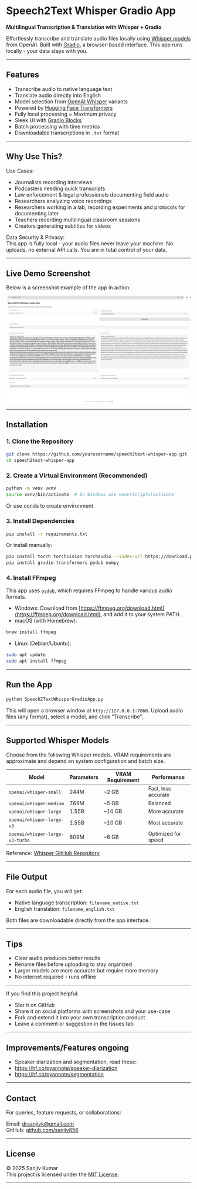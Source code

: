 # Speech2Text Whisper Gradio App  
**Multilingual Transcription & Translation with Whisper + Gradio**

Effortlessly transcribe and translate audio files locally using [Whisper models](https://huggingface.co/openai) from OpenAI. Built with [Gradio](https://www.gradio.app/), a browser-based interface. This app runs locally - your data stays with you.

---

## Features

- Transcribe audio to native language text  
- Translate audio directly into English  
- Model selection from [OpenAI Whisper](https://huggingface.co/openai) variants  
- Powered by [Hugging Face Transformers](https://huggingface.co/docs/transformers/index)  
- Fully local processing = Maximum privacy  
- Sleek UI with [Gradio Blocks](https://www.gradio.app/docs/blocks/)  
- Batch processing with time metrics  
- Downloadable transcriptions in `.txt` format  

---

## Why Use This?

Use Cases:

- Journalists recording interviews  
- Podcasters needing quick transcripts  
- Law enforcement & legal professionals documenting field audio  
- Researchers analyzing voice recordings
- Researchers working in a lab, recording experiments and protocols for documenting later  
- Teachers recording multilingual classroom sessions  
- Creators generating subtitles for videos  

Data Security & Privacy:  
This app is fully local - your audio files never leave your machine. No uploads, no external API calls. You are in total control of your data.

---

## Live Demo Screenshot

Below is a screenshot example of the app in action:

![Speech2Text Whisper App Screenshot](/screenshot/Speech2TextWhisperGradioApp.png)

---

## Installation

### 1. Clone the Repository
```bash
git clone https://github.com/yourusername/speech2text-whisper-app.git
cd speech2text-whisper-app
```

### 2. Create a Virtual Environment (Recommended)
```bash
python -m venv venv
source venv/bin/activate  # On Windows use venv\Scripts\activate
```
Or use conda to create environment 

### 3. Install Dependencies
```bash
pip install -r requirements.txt
```

Or install manually:
```bash
pip install torch torchvision torchaudio --index-url https://download.pytorch.org/whl/cu121
pip install gradio transformers pydub numpy
```

### 4. Install FFmpeg
This app uses [`pydub`](https://github.com/jiaaro/pydub), which requires FFmpeg to handle various audio formats.

- Windows: Download from [https://ffmpeg.org/download.html](https://ffmpeg.org/download.html), and add it to your system PATH.
- macOS (with Homebrew):
```bash
brew install ffmpeg
```
- Linux (Debian/Ubuntu):
```bash
sudo apt update
sudo apt install ffmpeg
```

---

## Run the App

```bash
python Speech2TextWhisperGradioApp.py
```

This will open a browser window at `http://127.0.0.1:7860`. Upload audio files (any format), select a model, and click "Transcribe".

---

## Supported Whisper Models

Choose from the following Whisper models. VRAM requirements are approximate and depend on system configuration and batch size.

| Model                         | Parameters | VRAM Requirement | Performance               |
|------------------------------|------------|------------------|---------------------------|
| `openai/whisper-small`       | 244M       | ~2 GB            | Fast, less accurate       |
| `openai/whisper-medium`      | 769M       | ~5 GB            | Balanced                  |
| `openai/whisper-large`       | 1.55B      | ~10 GB           | More accurate             |
| `openai/whisper-large-v3`    | 1.55B      | ~10 GB           | Most accurate             |
| `openai/whisper-large-v3-turbo` | 809M    | ~6 GB            | Optimized for speed       |

Reference: [Whisper GitHub Repository](https://github.com/openai/whisper)

---

## File Output

For each audio file, you will get:

- Native language transcription: `filename_native.txt`
- English translation: `filename_english.txt`

Both files are downloadable directly from the app interface.

---

## Tips

- Clear audio produces better results  
- Rename files before uploading to stay organized  
- Larger models are more accurate but require more memory  
- No internet required - runs offline  

---

If you find this project helpful:

- Star it on GitHub  
- Share it on social platforms with screenshots and your use-case  
- Fork and extend it into your own transcription product  
- Leave a comment or suggestion in the Issues tab  

---

## Improvements/Features ongoing

- Speaker diarization and segmentation, read these:
- https://hf.co/pyannote/speaker-diarization
- https://hf.co/pyannote/segmentation

---

## Contact

For queries, feature requests, or collaborations:

Email: [drsanjivk@gmail.com](mailto:drsanjivk@gmail.com)  
GitHub: [github.com/sanjiv856](https://github.com/sanjiv856)

---

## License

© 2025 Sanjiv Kumar  
This project is licensed under the [MIT License](LICENSE).

---
